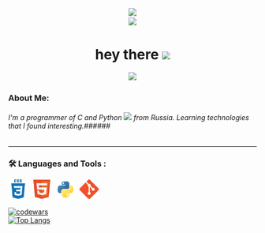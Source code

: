 <div id="header" align="center">
  <img src="https://media.giphy.com/media/coxQHKASG60HrHtvkt/giphy.gif" width="200"/><br>
    <img src="https://komarev.com/ghpvc/?username=OlegHemp" />
<h1>
  hey there
  <img src="https://media.giphy.com/media/hvRJCLFzcasrR4ia7z/giphy.gif" width="30px"/>
</h1>
  <img src="https://media.giphy.com/media/1GEATImIxEXVR79Dhk/giphy.gif" width="400px"/>
</div>  
  
  
### About Me: ###  

###### I'm a programmer of C and Python <img src="https://media.giphy.com/media/WUlplcMpOCEmTGBtBW/giphy.gif" width="20"> from Russia.  Learning technologies that I found interesting.######  
---

### :hammer_and_wrench: Languages and Tools : ###
<img src="https://github.com/devicons/devicon/blob/master/icons/css3/css3-plain-wordmark.svg"  title="CSS3" alt="CSS" width="40" height="40"/>&nbsp;
<img src="https://github.com/devicons/devicon/blob/master/icons/html5/html5-original.svg" title="HTML5" alt="HTML" width="40" height="40"/>&nbsp;
<img src="https://github.com/devicons/devicon/blob/master/icons/python/python-original.svg" title="Python" alt="Python" width="40" height="40"/>&nbsp;
<img src="https://github.com/devicons/devicon/blob/master/icons/git/git-original.svg" title="Git" alt="Git" width="40" height="40"/>&nbsp;




[![codewars](https://www.codewars.com/users/OlegHemp/badges/large)](https://www.codewars.com/users/OlegHemp)  
[![Top Langs](https://github-readme-stats.vercel.app/api/top-langs/?username=OlegHemp)](https://github.com/anuraghazra/github-readme-stats)  


<!--
**OlegHemp/OlegHemp** is a ✨ _special_ ✨ repository because its `README.md` (this file) appears on your GitHub profile.

Here are some ideas to get you started:

- 🔭 I’m currently working on ...
- 🌱 I’m currently learning ...
- 👯 I’m looking to collaborate on ...
- 🤔 I’m looking for help with ...
- 💬 Ask me about ...
- 📫 How to reach me: ...
- 😄 Pronouns: ...
- ⚡ Fun fact: ...
-->
